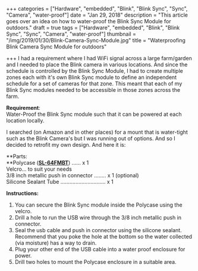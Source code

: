 +++
categories = ["Hardware", "embedded", "Blink", "Blink Sync", "Sync", "Camera", "water-proof"]
date = "Jan 29, 2018"
description = "This article goes over an idea on how to water-proof the Blink Sync Module for outdoors."
draft = true
tags = ["Hardware", "embedded", "Blink", "Blink Sync", "Sync", "Camera", "water-proof"]
thumbnail = "/img/2019/01/30/Blink-Camera-Sync-Module.jpg"
title = "Waterproofing Blink Camera Sync Module for outdoors"

+++
I had a requirement where I had WiFi signal across a large farm/garden and I needed to place the Blink camera in various locations. And since the schedule is controlled by the Blink Sync Module, I had to create multiple zones each with it's own Blink Sync module to define an independent schedule for a set of cameras for that zone. This meant that each of my Blink Sync modules needed to be accessible in those zones across the farm. 

**Requirement**:  
Water-Proof the Blink Sync module such that it can be powered at each location locally. 

I searched (on Amazon and in other places) for a mount that is water-tight such as the Blink Camera's but I was running out of options. And so I decided to retrofit my own design. And here it is:

**Parts:  
**Polycase ([**SL-64FMBT**](https://www.polycase.com/sl-64f)) ...... x 1  
Velcro... to suit your needs  
3/8 inch metallic push in connector ........  x 1 (optional)  
Silicone Sealant Tube .............................. x 1

**Instructions:**

1. You can secure the Blink Sync module inside the Polycase using the velcro.
2. Drill a hole to run the USB wire through the 3/8 inch metallic push in connector.
3. Seal the usb cable and push in connector using the silicone sealant. Recommend that you poke the hole at the bottom so the water collected (via moisture) has a way to drain.
4. Plug your other end of the USB cable into a water proof enclosure for power.
5. Drill two holes to mount the Polycase enclosure in a suitable area.
